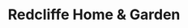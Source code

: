 ---
title: "Redcliffe Home & Garden"
url: /cardiff/redcliffe-home-und-garden/
shop: Haushaltsartikel
---